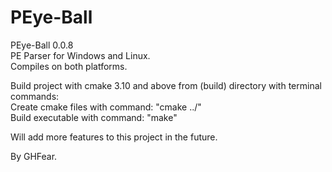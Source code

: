 # PEye-Ball

PEye-Ball 0.0.8<br>
PE Parser for Windows and Linux.<br>
Compiles on both platforms.<br>

Build project with cmake 3.10 and above from (build) directory with terminal commands:<br>
Create cmake files with command: "cmake ../"<br>
Build executable with command: "make"<br>

Will add more features to this project in the future.<br>

By GHFear.
